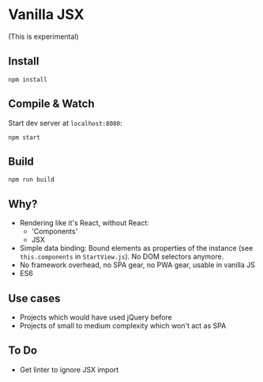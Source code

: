 # Vanilla JSX

(This is experimental)

## Install

`npm install`

## Compile & Watch

Start dev server at `localhost:8080`:

```
npm start
```

## Build

`npm run build`

## Why?

-   Rendering like it's React, without React:
    -   'Components'
    -   JSX
-   Simple data binding: Bound elements as properties of the instance (see `this.components` in `StartView.js`). No DOM selectors anymore.
-   No framework overhead, no SPA gear, no PWA gear, usable in vanilla JS
-   ES6

## Use cases

-   Projects which would have used jQuery before
-   Projects of small to medium complexity which won't act as SPA

## To Do

-   Get linter to ignore JSX import
